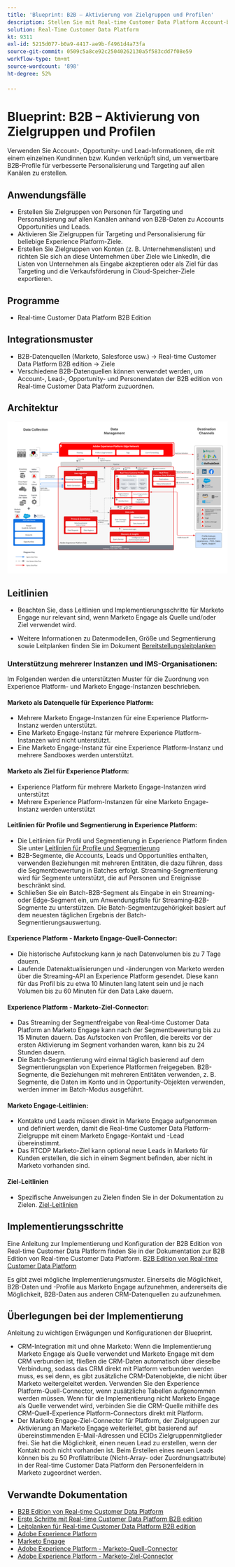 ```yaml
---
title: 'Blueprint: B2B – Aktivierung von Zielgruppen und Profilen'
description: Stellen Sie mit Real-time Customer Data Platform Account-basierte Zielgruppen und profilorientierte Kundenerlebnisse bereit.
solution: Real-Time Customer Data Platform
kt: 9311
exl-id: 5215d077-b0a9-4417-ae9b-f4961d4a73fa
source-git-commit: 0509c5a8ce92c25040262130a5f583cdd7f08e59
workflow-type: tm+mt
source-wordcount: '898'
ht-degree: 52%

---
```


# Blueprint: B2B – Aktivierung von Zielgruppen und Profilen

Verwenden Sie Account-, Opportunity- und Lead-Informationen, die mit einem einzelnen Kundinnen bzw. Kunden verknüpft sind, um verwertbare B2B-Profile für verbesserte Personalisierung und Targeting auf allen Kanälen zu erstellen.

## Anwendungsfälle

* Erstellen Sie Zielgruppen von Personen für Targeting und Personalisierung auf allen Kanälen anhand von B2B-Daten zu Accounts Opportunities und Leads.
* Aktivieren Sie Zielgruppen für Targeting und Personalisierung für beliebige Experience Platform-Ziele.
* Erstellen Sie Zielgruppen von Konten (z. B. Unternehmenslisten) und richten Sie sich an diese Unternehmen über Ziele wie LinkedIn, die Listen von Unternehmen als Eingabe akzeptieren oder als Ziel für das Targeting und die Verkaufsförderung in Cloud-Speicher-Ziele exportieren.

## Programme

* Real-time Customer Data Platform B2B Edition

## Integrationsmuster

* B2B-Datenquellen (Marketo, Salesforce usw.) -> Real-time Customer Data Platform B2B edition -> Ziele
* Verschiedene B2B-Datenquellen können verwendet werden, um Account-, Lead-, Opportunity- und Personendaten der B2B edition von Real-time Customer Data Platform zuzuordnen.

## Architektur

![Referenzarchitektur für den B2B-Aktivierungs-Blueprint](assets/b2b-activation.png)

## Leitlinien

* Beachten Sie, dass Leitlinien und Implementierungsschritte für Marketo Engage nur relevant sind, wenn Marketo Engage als Quelle und/oder Ziel verwendet wird.

* Weitere Informationen zu Datenmodellen, Größe und Segmentierung sowie Leitplanken finden Sie im Dokument [Bereitstellungsleitplanken](../experience-platform/guardrails.md)


### Unterstützung mehrerer Instanzen und IMS-Organisationen:

Im Folgenden werden die unterstützten Muster für die Zuordnung von Experience Platform- und Marketo Engage-Instanzen beschrieben.

#### Marketo als Datenquelle für Experience Platform:

* Mehrere Marketo Engage-Instanzen für eine Experience Platform-Instanz werden unterstützt.
* Eine Marketo Engage-Instanz für mehrere Experience Platform-Instanzen wird nicht unterstützt.
* Eine Marketo Engage-Instanz für eine Experience Platform-Instanz und mehrere Sandboxes werden unterstützt.

#### Marketo als Ziel für Experience Platform:

* Experience Platform für mehrere Marketo Engage-Instanzen wird unterstützt
* Mehrere Experience Platform-Instanzen für eine Marketo Engage-Instanz werden unterstützt

#### Leitlinien für Profile und Segmentierung in Experience Platform:

* Die Leitlinien für Profil und Segmentierung in Experience Platform finden Sie unter [Leitlinien für Profile und Segmentierung](https://experienceleague.adobe.com/docs/experience-platform/profile/guardrails.html?lang=de)
* B2B-Segmente, die Accounts, Leads und Opportunities enthalten, verwenden Beziehungen mit mehreren Entitäten, die dazu führen, dass die Segmentbewertung in Batches erfolgt. Streaming-Segmentierung wird für Segmente unterstützt, die auf Personen und Ereignisse beschränkt sind.
* Schließen Sie ein Batch-B2B-Segment als Eingabe in ein Streaming- oder Edge-Segment ein, um Anwendungsfälle für Streaming-B2B-Segmente zu unterstützen. Die Batch-Segmentzugehörigkeit basiert auf dem neuesten täglichen Ergebnis der Batch-Segmentierungsauswertung.

#### Experience Platform - Marketo Engage-Quell-Connector:

* Die historische Aufstockung kann je nach Datenvolumen bis zu 7 Tage dauern.
* Laufende Datenaktualisierungen und -änderungen von Marketo werden über die Streaming-API an Experience Platform gesendet. Diese kann für das Profil bis zu etwa 10 Minuten lang latent sein und je nach Volumen bis zu 60 Minuten für den Data Lake dauern.

#### Experience Platform - Marketo-Ziel-Connector:

* Das Streaming der Segmentfreigabe von Real-time Customer Data Platform an Marketo Engage kann nach der Segmentbewertung bis zu 15 Minuten dauern. Das Aufstocken von Profilen, die bereits vor der ersten Aktivierung im Segment vorhanden waren, kann bis zu 24 Stunden dauern.
* Die Batch-Segmentierung wird einmal täglich basierend auf dem Segmentierungsplan von Experience Platformen freigegeben. B2B-Segmente, die Beziehungen mit mehreren Entitäten verwenden, z. B. Segmente, die Daten im Konto und in Opportunity-Objekten verwenden, werden immer im Batch-Modus ausgeführt.

#### Marketo Engage-Leitlinien:

* Kontakte und Leads müssen direkt in Marketo Engage aufgenommen und definiert werden, damit die Real-time Customer Data Platform-Zielgruppe mit einem Marketo Engage-Kontakt und -Lead übereinstimmt.
* Das RTCDP Marketo-Ziel kann optional neue Leads in Marketo für Kunden erstellen, die sich in einem Segment befinden, aber nicht in Marketo vorhanden sind.

#### Ziel-Leitlinien

* Spezifische Anweisungen zu Zielen finden Sie in der Dokumentation zu Zielen. [Ziel-Leitlinien](https://experienceleague.adobe.com/docs/experience-platform/destinations/guardrails.html?lang=de)


## Implementierungsschritte

Eine Anleitung zur Implementierung und Konfiguration der B2B Edition von Real-time Customer Data Platform finden Sie in der Dokumentation zur B2B Edition von Real-time Customer Data Platform. [B2B Edition von Real-time Customer Data Platform](https://experienceleague.adobe.com/docs/experience-platform/rtcdp/b2b-overview.html?lang=de)

Es gibt zwei mögliche Implementierungsmuster. Einerseits die Möglichkeit, B2B-Daten und -Profile aus Marketo Engage aufzunehmen, andererseits die Möglichkeit, B2B-Daten aus anderen CRM-Datenquellen zu aufzunehmen.

## Überlegungen bei der Implementierung

Anleitung zu wichtigen Erwägungen und Konfigurationen der Blueprint.

* CRM-Integration mit und ohne Marketo:
Wenn die Implementierung Marketo Engage als Quelle verwendet und Marketo Engage mit dem CRM verbunden ist, fließen die CRM-Daten automatisch über dieselbe Verbindung, sodass das CRM direkt mit Platform verbunden werden muss, es sei denn, es gibt zusätzliche CRM-Datenobjekte, die nicht über Marketo weitergeleitet werden. Verwenden Sie den Experience Platform-Quell-Connector, wenn zusätzliche Tabellen aufgenommen werden müssen. Wenn für die Implementierung nicht Marketo Engage als Quelle verwendet wird, verbinden Sie die CRM-Quelle mithilfe des CRM-Quell-Experience Platform-Connectors direkt mit Platform.
* Der Marketo Engage-Ziel-Connector für Platform, der Zielgruppen zur Aktivierung an Marketo Engage weiterleitet, gibt basierend auf übereinstimmenden E-Mail-Adressen und ECIDs Zielgruppenmitglieder frei. Sie hat die Möglichkeit, einen neuen Lead zu erstellen, wenn der Kontakt noch nicht vorhanden ist. Beim Erstellen eines neuen Leads können bis zu 50 Profilattribute (Nicht-Array- oder Zuordnungsattribute) in der Real-time Customer Data Platform den Personenfeldern in Marketo zugeordnet werden.

## Verwandte Dokumentation

* [B2B Edition von Real-time Customer Data Platform](https://experienceleague.adobe.com/docs/experience-platform/rtcdp/b2b-overview.html?lang=de)
* [Erste Schritte mit Real-time Customer Data Platform B2B edition](https://experienceleague.adobe.com/en/docs/experience-platform/rtcdp/intro/rtcdpb2b-intro/b2b-tutorial)
* [Leitplanken für Real-time Customer Data Platform B2B edition](https://experienceleague.adobe.com/en/docs/experience-platform/rtcdp/intro/rtcdpb2b-intro/b2b-guardrails)
* [Adobe Experience Platform](https://experienceleague.adobe.com/docs/experience-platform.html?lang=de)
* [Marketo Engage](https://experienceleague.adobe.com/docs/marketo/using/home.html?lang=de)
* [Adobe Experience Platform - Marketo-Quell-Connector](https://experienceleague.adobe.com/docs/experience-platform/sources/connectors/adobe-applications/marketo/marketo.html?lang=de)
* [Adobe Experience Platform - Marketo-Ziel-Connector](https://experienceleague.adobe.com/docs/marketo/using/product-docs/core-marketo-concepts/smart-lists-and-static-lists/static-lists/push-an-adobe-experience-cloud-segment-to-a-marketo-static-list.html?lang=de)
